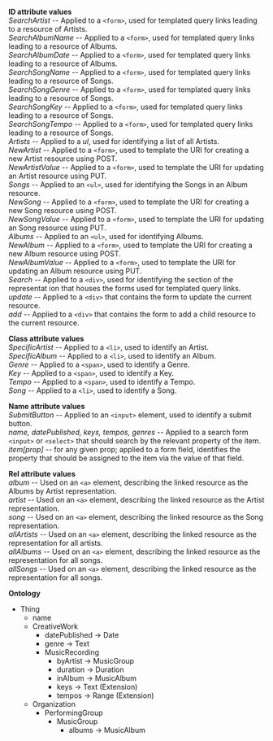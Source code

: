 **ID attribute values**   
*SearchArtist* -- Applied to a `<form>`, used for templated query links leading to a resource of Artists.   
*SearchAlbumName* -- Applied to a `<form>`, used for templated query links leading to a resource of Albums.   
*SearchAlbumDate* -- Applied to a `<form>`, used for templated query links leading to a resource of Albums.   
*SearchSongName* -- Applied to a `<form>`, used for templated query links leading to a resource of Songs.   
*SearchSongGenre* -- Applied to a `<form>`, used for templated query links leading to a resource of Songs.   
*SearchSongKey* -- Applied to a `<form>`, used for templated query links leading to a resource of Songs.   
*SearchSongTempo* -- Applied to a `<form>`, used for templated query links leading to a resource of Songs.   
*Artists* -- Applied to a *ul*, used for identifying a list of all Artists.   
*NewArtist* --  Applied to a `<form>`, used to template the URI for creating a new Artist resource using POST.   
*NewArtistValue* -- Applied to a `<form>`, used to template the URI for updating an Artist resource using PUT.   
*Songs* -- Applied to an `<ul>`, used for identifying the Songs in an Album resource.   
*NewSong* -- Applied to a `<form>`, used to template the URI for creating a new Song resource using POST.   
*NewSongValue* -- Applied to a `<form>`, used to template the URI for updating an Song resource using PUT.   
*Albums* -- Applied to an `<ul>`, used for identifying Albums.   
*NewAlbum* -- Applied to a `<form>`, used to template the URI for creating a new Album resource using POST.   
*NewAlbumValue* -- Applied to a `<form>`, used to template the URI for updating an Album resource using PUT.   
*Search* -- Applied to a `<div>`, used for identifying the section of the representat ion that houses the forms used for templated query links.   
*update* -- Applied to a `<div>` that contains the form to update the current resource.  
*add* -- Applied to a `<div>` that contains the form to add a child resource to the current resource.   

**Class attribute values**   
*SpecificArtist* -- Applied to a `<li>`, used to identify an Artist.   
*SpecificAlbum* -- Applied to a `<li>`, used to identify an Album.   
*Genre* -- Applied to a `<span>`, used to identify a Genre.   
*Key* -- Applied to a `<span>`, used to identify a Key.   
*Tempo* -- Applied to a `<span>`, used to identify a Tempo.   
*Song* -- Applied to a `<li>`, used to identify a Song.   

**Name attribute values**   
*SubmitButton* -- Applied to an `<input>` element, used to identify a submit button.    
*name, datePublished, keys, tempos, genres* -- Applied to a search form `<input>` or `<select>` that should search by the relevant property of the item.   
*item[prop]* -- for any given prop; applied to a form field, identifies the property that should be assigned to the item via the value of that field.   

**Rel attribute values**   
*album* -- Used on an `<a>` element, describing the linked resource as the Albums by Artist representation.   
*artist* -- Used on an `<a>` element, describing the linked resource as the Artist representation.   
*song* -- Used on an `<a>` element, describing the linked resource as the Song representation.   
*allArtists* -- Used on an `<a>` element, describing the linked resource as the representation for all artists.   
*allAlbums* -- Used on an `<a>` element, describing the linked resource as the representation for all songs.   
*allSongs* -- Used on an `<a>` element, describing the linked resource as the representation for all songs.   

**Ontology**   
- Thing   
    - name   
    - CreativeWork   
        - datePublished → Date   
        - genre → Text   
        - MusicRecording   
            - byArtist → MusicGroup   
            - duration → Duration   
            - inAlbum → MusicAlbum   
            - keys → Text (Extension)   
            - tempos → Range (Extension)   
    - Organization   
        - PerformingGroup   
            - MusicGroup   
                - albums → MusicAlbum   